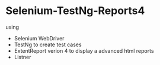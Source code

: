 # Selenium-TestNg-Reports4

using 

- Selenium WebDriver
- TestNg to create test cases
- ExtentReport verion 4 to display a advanced html reports
- Listner
